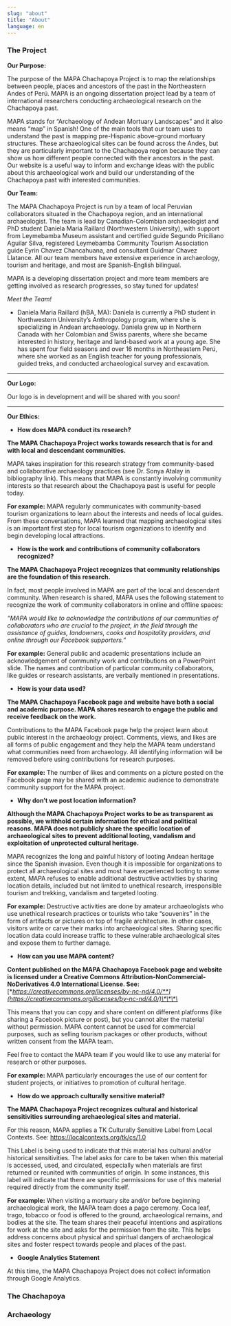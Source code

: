 ```yaml
---
slug: "about"
title: "About"
language: en
---
```

### The Project

**Our Purpose:**

The purpose of the MAPA Chachapoya Project is to map the relationships between people, places and ancestors of the past in the Northeastern Andes of Perú. MAPA is an ongoing dissertation project lead by a team of international researchers conducting archaeological research on the Chachapoya past.

MAPA stands for “Archaeology of Andean Mortuary Landscapes” and it also means “map” in Spanish! One of the main tools that our team uses to understand the past is mapping pre-Hispanic above-ground mortuary structures. These archaeological sites can be found across the Andes, but they are particularly important to the Chachapoya region because they can show us how different people connected with their ancestors in the past. Our website is a useful way to inform and exchange ideas with the public about this archaeological work and build our understanding of the Chachapoya past with interested communities.

**Our Team:**

The MAPA Chachapoya Project is run by a team of local Peruvian collaborators situated in the Chachapoya region, and an international archaeologist. The team is lead by Canadian-Colombian archaeologist and PhD student Daniela Maria Raillard (Northwestern University), with support from Leymebamba Museum assistant and certified guide Segundo Priciliano Aguilar Silva, registered Leymebamba Community Tourism Association guide Eyrin Chavez Chancahuana, and consultant Guidmar Chavez Llatance. All our team members have extensive experience in archaeology, tourism and heritage, and most are Spanish-English bilingual.

MAPA is a developing dissertation project and more team members are getting involved as research progresses, so stay tuned for updates!

_Meet the Team!_

* Daniela Maria Raillard (hBA, MA): Daniela is currently a PhD student in Northwestern University’s Anthropology program, where she is specializing in Andean archaeology. Daniela grew up in Northern Canada with her Colombian and Swiss parents, where she became interested in history, heritage and land-based work at a young age. She has spent four field seasons and over 16 months in Northeastern Perú, where she worked as an English teacher for young professionals, guided treks, and conducted archaeological survey and excavation.  

- - -

**Our Logo:**

Our logo is in development and will be shared with you soon!

- - -

**Our Ethics:**

* **How does MAPA conduct its research?**

**The MAPA Chachapoya Project works towards research that is for and with local and descendant communities.**

MAPA takes inspiration for this research strategy from community-based and collaborative archaeology practices (see Dr. Sonya Atalay in bibliography link). This means that MAPA is constantly involving community interests so that research about the Chachapoya past is useful for people today.

**For example:** MAPA regularly communicates with community-based tourism organizations to learn about the interests and needs of local guides. From these conversations, MAPA learned that mapping archaeological sites is an important first step for local tourism organizations to identify and begin developing local attractions.

* **How is the work and contributions of community collaborators recognized?**

**The MAPA Chachapoya Project recognizes that community relationships are the foundation of this research.**

In fact, most people involved in MAPA are part of the local and descendant community. When research is shared, MAPA uses the following statement to recognize the work of community collaborators in online and offline spaces:

_“MAPA would like to acknowledge the contributions of our communities of collaborators who are crucial to the project, in the field through the assistance of guides, landowners, cooks and hospitality providers, and online through our Facebook supporters.”_

**For example:** General public and academic presentations include an acknowledgement of community work and contributions on a PowerPoint slide. The names and contribution of particular community collaborators, like guides or research assistants, are verbally mentioned in presentations.

* **How is your data used?**

**The MAPA Chachapoya Facebook page and website have both a social and academic purpose. MAPA shares research to engage the public and receive feedback on the work.**

Contributions to the MAPA Facebook page help the project learn about public interest in the archaeology project. Comments, views, and likes are all forms of public engagement and they help the MAPA team understand what communities need from archaeology. All identifying information will be removed before using contributions for research purposes.

**For example:** The number of likes and comments on a picture posted on the Facebook page may be shared with an academic audience to demonstrate community support for the MAPA project.

* **Why don’t we post location information?**

**Although the MAPA Chachapoya Project works to be as transparent as possible, we withhold certain information for ethical and political reasons. MAPA does not publicly share the specific location of archaeological sites to prevent additional looting, vandalism and exploitation of unprotected cultural heritage.**

MAPA recognizes the long and painful history of looting Andean heritage since the Spanish invasion. Even though it is impossible for organizations to protect all archaeological sites and most have experienced looting to some extent, MAPA refuses to enable additional destructive activities by sharing location details, included but not limited to unethical research, irresponsible tourism and trekking, vandalism and targeted looting.

**For example:** Destructive activities are done by amateur archaeologists who use unethical research practices or tourists who take “souvenirs” in the form of artifacts or pictures on top of fragile architecture. In other cases, visitors write or carve their marks into archaeological sites. Sharing specific location data could increase traffic to these vulnerable archaeological sites and expose them to further damage.

* **How can you use MAPA content?**

**Content published on the MAPA Chachapoya Facebook page and website is licensed under a Creative Commons Attribution-NonCommercial-NoDerivatives 4.0 International License. See:**
[**https://creativecommons.org/licenses/by-nc-nd/4.0/**](https://creativecommons.org/licenses/by-nc-nd/4.0/)\*\*\*\*

This means that you can copy and share content on different platforms (like sharing a Facebook picture or post), but you cannot alter the material without permission. MAPA content cannot be used for commercial purposes, such as selling tourism packages or other products, without written consent from the MAPA team.

Feel free to contact the MAPA team if you would like to use any material for research or other purposes.

**For example:** MAPA particularly encourages the use of our content for student projects, or initiatives to promotion of cultural heritage.

* **How do we approach culturally sensitive material?**

**The MAPA Chachapoya Project recognizes cultural and historical sensitivities surrounding archaeological sites and material.**

For this reason, MAPA applies a TK Culturally Sensitive Label from Local Contexts. See: <https://localcontexts.org/tk/cs/1.0>

This Label is being used to indicate that this material has cultural and/or historical sensitivities. The label asks for care to be taken when this material is accessed, used, and circulated, especially when materials are first returned or reunited with communities of origin. In some instances, this label will indicate that there are specific permissions for use of this material required directly from the community itself.

**For example:** When visiting a mortuary site and/or before beginning archaeological work, the MAPA team does a pago ceremony. Coca leaf, trago, tobacco or food is offered to the ground, archaeological remains, and bodies at the site. The team shares their peaceful intentions and aspirations for work at the site and asks for the permission from the site. This helps address concerns about physical and spiritual dangers of archaeological sites and foster respect towards people and places of the past.  

* **Google Analytics Statement**

At this time, the MAPA Chachapoya Project does not collect information through Google Analytics.

### The Chachapoya

### Archaeology
